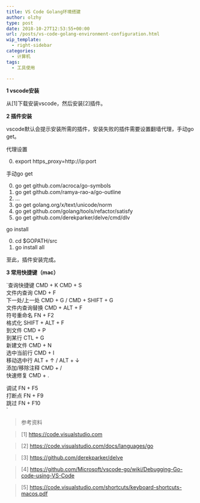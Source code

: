 ```yaml
---
title: VS Code Golang环境搭建
author: olzhy
type: post
date: 2018-10-27T12:53:55+00:00
url: /posts/vs-code-golang-environment-configuration.html
wip_template:
  - right-sidebar
categories:
  - 计算机
tags:
  - 工具使用

---
```

**1 vscode安装**
    
从[1]下载安装vscode，然后安装[2]插件。
  
**2 插件安装**
    
vscode默认会提示安装所需的插件，安装失败的插件需要设置翻墙代理，手动go get。
    
代理设置

<div class="dp-highlighter nogutter">
  <div class="bar">
  </div>
  
  <ol start="0" class="dp-j">
    <li class="alt">
      <span><span>export&nbsp;https_proxy=http:</span><span class="comment">//ip:port</span><span>&nbsp;&nbsp;</span></span>
    </li>
  </ol>
</div>

手动go get

<div class="dp-highlighter nogutter">
  <ol start="0" class="dp-j">
    <li class="alt">
      <span><span>go&nbsp;get&nbsp;github.com/acroca/go-symbols&nbsp;&nbsp;</span></span>
    </li>
    <li class="">
      <span>go&nbsp;get&nbsp;github.com/ramya-rao-a/go-outline&nbsp;&nbsp;</span>
    </li>
    <li class="alt">
      <span>&#8230;&nbsp;&nbsp;</span>
    </li>
    <li class="">
      <span>go&nbsp;get&nbsp;golang.org/x/text/unicode/norm&nbsp;&nbsp;</span>
    </li>
    <li class="alt">
      <span>go&nbsp;get&nbsp;github.com/golang/tools/refactor/satisfy&nbsp;&nbsp;</span>
    </li>
    <li class="">
      <span>go&nbsp;get&nbsp;github.com/derekparker/delve/cmd/dlv&nbsp;&nbsp;</span>
    </li>
  </ol>
</div>

go install

<div class="dp-highlighter nogutter">
  <ol start="0" class="dp-j">
    <li class="alt">
      <span><span>cd&nbsp;$GOPATH/src&nbsp;&nbsp;</span></span>
    </li>
    <li class="">
      <span>go&nbsp;install&nbsp;all&nbsp;&nbsp;</span>
    </li>
  </ol>
</div>

至此，插件安装完成。
  
**3 常用快捷键（mac）**
  
`查询快捷键     CMD + K CMD + S<br />
文件内查询     CMD + F<br />
下一处/上一处  CMD + G / CMD + SHIFT + G<br />
文件内查询替换 CMD + ALT + F<br />
符号重命名    FN + F2<br />
格式化       SHIFT + ALT + F<br />
到文件      CMD + P<br />
到某行      CTL + G<br />
新建文件    CMD + N<br />
选中当前行  CMD + I<br />
移动选中行  ALT + ↑ / ALT + ↓<br />
添加/移除注释  CMD + /<br />
快速修复  CMD + .</p>
<p>调试       FN + F5<br />
打断点     FN + F9<br />
跳过       FN + F10<br />
` 

> 参考资料
  
> [1] <https://code.visualstudio.com>
  
> [2] <https://code.visualstudio.com/docs/languages/go>
  
> [3] <https://github.com/derekparker/delve>
  
> [4] <https://github.com/Microsoft/vscode-go/wiki/Debugging-Go-code-using-VS-Code>
  
> [5] <https://code.visualstudio.com/shortcuts/keyboard-shortcuts-macos.pdf>